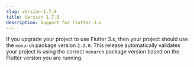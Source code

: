 ```yaml
---
slug: version-1.7.8
title: Version 1.7.8
description: Support for Flutter 3.x
---
```


If you upgrade your project to use Flutter 3.x, then your project should 
use the `monarch` package version `2.3.0`. This release automatically validates your project is using the correct `monarch` package version 
based on the Flutter version you are running.

